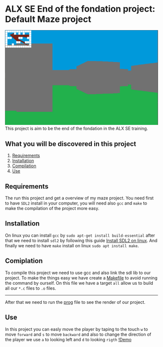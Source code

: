 # ALX SE End of the fondation project: Default Maze project
![render](./assets/renderer.png)
This project is aim to be the end of the fondation in the ALX SE training.
## What you will be discovered in this project
1. [Requirements](#Requirements)
2. [Installation](#Installation)
3. [Compilation](#Compilation)
4. [Use](#Use)
## Requirements
The run this project and get a overview of my maze project. You need first to have ``SDL2`` install in your computer, you will need also ``gcc`` and ``make`` to make the compilation of the project more easy.
## Installation
On linux you can install ``gcc`` by `sudo apt-get install build-essential` after that we need to install `sdl2` by following this guide [Install SDL2 on linux](https://lazyfoo.net/tutorials/SDL/01_hello_SDL/linux/index.php). And finally we need to have `make` install on linux `sudo apt install make`.
## Comiplation
To compile this project we need to use gcc and also link the sdl lib to our project. To make the things easy we have create a [Makefile](./README.md) to avoid running the command by ourself.
On this file we have a target ``all`` allow us to build all our `*.c` files to `.o` files.
****
After that we need to run the [prog](./prog) file to see the render of our project.
## Use
In this project you can easly move the player by taping to the touch `w` to move ``forward`` and `s` to move ``backward`` and also to change the direction of the player we use `a` to looking left and `d` to looking `rigth`
[!Demo](https://github.com/Soulsaw/portfolio/assets/87091389/817ab4f4-d3ca-4c43-b20e-3b2af48ccf58)
